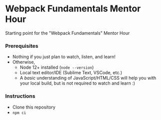 # Webpack Fundamentals Mentor Hour

Starting point for the "Webpack Fundamentals" Mentor Hour

### Prerequisites
* Nothing if you just plan to watch, listen, and learn!
* Otherwise,
  * Node 12+ installed (`node --version`)
  * Local text editor/IDE (Sublime Text, VSCode, etc.)
  * A _basic_ understanding of JavaScript/HTML/CSS will help you with your local build, but is not required to watch and learn :)

### Instructions

* Clone this repository
* `npm ci`

